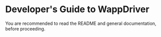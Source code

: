 # Developer's Guide to WappDriver

You are recommended to read the README and general documentation, before proceeding.
